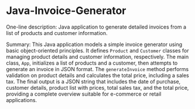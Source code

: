 # Java-Invoice-Generator

One-line description: Java application to generate detailed invoices from a list of products and customer information.

Summary: This Java application models a simple invoice generator using basic object-oriented principles. It defines `Product` and `Customer` classes for managing product details and customer information, respectively. The main class, `App`, initializes a list of products and a customer, then attempts to generate an invoice in JSON format. The `generateInvoice` method performs validation on product details and calculates the total price, including a sales tax. The final output is a JSON string that includes the date of purchase, customer details, product list with prices, total sales tax, and the total price, providing a complete overview suitable for e-commerce or retail applications.
